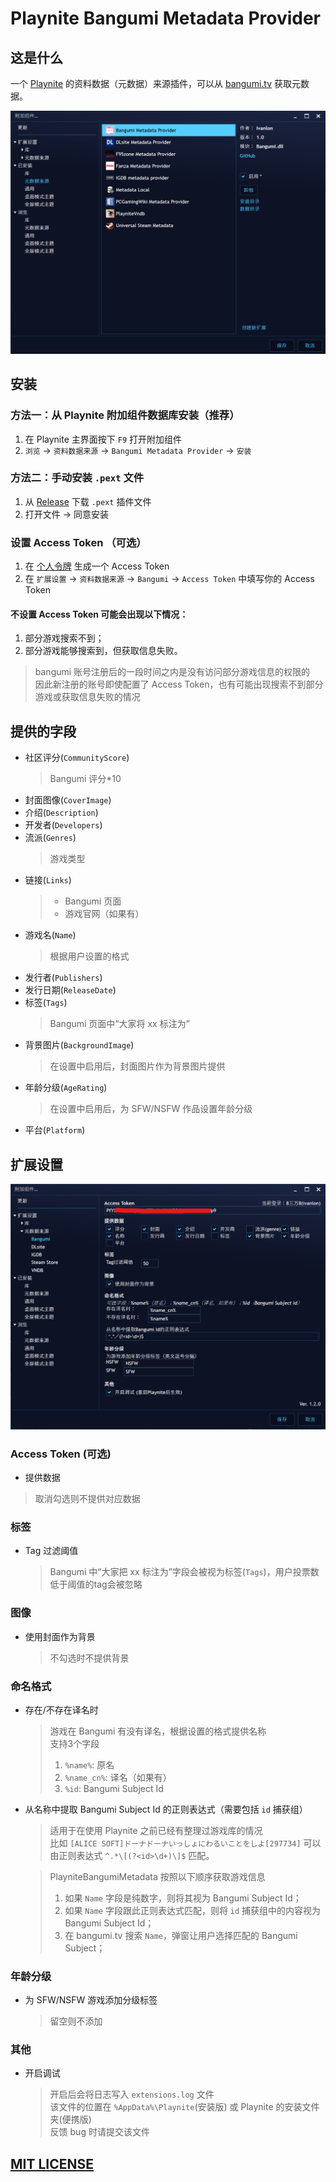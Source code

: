 # Playnite Bangumi Metadata Provider
## 这是什么
一个 [Playnite](https://playnite.link/) 的资料数据（元数据）来源插件，可以从 [bangumi.tv](https://bgm.tv/) 获取元数据。

![plugin](Screenshots/plugin.png)


## 安装  
### 方法一：从 Playnite 附加组件数据库安装（推荐）
1. 在 Playnite 主界面按下 `F9` 打开附加组件
2. `浏览` -> `资料数据来源` -> `Bangumi Metadata Provider` -> `安装`

### 方法二：手动安装 `.pext` 文件
1. 从 [Release](https://github.com/Ivanlon30000/PlayniteBangumiMetadata/releases) 下载 `.pext` 插件文件
2. 打开文件 -> 同意安装

### 设置 Access Token （可选）
1. 在 [个人令牌](https://next.bgm.tv/demo/access-token) 生成一个 Access Token
2. 在 `扩展设置` -> `资料数据来源` -> `Bangumi` -> `Access Token` 中填写你的 Access Token

#### 不设置 Access Token 可能会出现以下情况：  
1. 部分游戏搜索不到；
2. 部分游戏能够搜索到，但获取信息失败。  

> bangumi 账号注册后的一段时间之内是没有访问部分游戏信息的权限的  
> 因此新注册的账号即使配置了 Access Token，也有可能出现搜索不到部分游戏或获取信息失败的情况

## 提供的字段  
+ 社区评分(`CommunityScore`)  
    > Bangumi 评分*10
+ 封面图像(`CoverImage`)
+ 介绍(`Description`)  
+ 开发者(`Developers`)
+ 流派(`Genres`)
    > 游戏类型
+ 链接(`Links`)  
    > + Bangumi 页面
    > + 游戏官网（如果有）
+ 游戏名(`Name`)  
    > 根据用户设置的格式
+ 发行者(`Publishers`)
+ 发行日期(`ReleaseDate`)
+ 标签(`Tags`)  
    > Bangumi 页面中“大家将 xx 标注为”
+ 背景图片(`BackgroundImage`)  
    > 在设置中启用后，封面图片作为背景图片提供
+ 年龄分级(`AgeRating`)  
    > 在设置中启用后，为 SFW/NSFW 作品设置年龄分级
+ 平台(`Platform`)  

## 扩展设置

![settings](Screenshots/setting.png)

### Access Token (可选)
+ 提供数据  
> 取消勾选则不提供对应数据  

### 标签  
+ Tag 过滤阈值  
  > Bangumi 中“大家把 xx 标注为”字段会被视为标签(`Tags`)，用户投票数低于阈值的tag会被忽略

### 图像  
+ 使用封面作为背景  
  > 不勾选时不提供背景  

### 命名格式  
+ 存在/不存在译名时  
  > 游戏在 Bangumi 有没有译名，根据设置的格式提供名称  
  > 支持3个字段  
  > 1. `%name%`: 原名  
  > 2. `%name_cn%`: 译名（如果有）  
  > 3. `%id`: Bangumi Subject Id  
+ 从名称中提取 Bangumi Subject Id 的正则表达式（需要包括 `id` 捕获组）  
  > 适用于在使用 Playnite 之前已经有整理过游戏库的情况  
  > 比如 `[ALICE SOFT]ドーナドーナいっしょにわるいことをしよ[297734]`
  > 可以由正则表达式 `^.*\[(?<id>\d+)\]$` 匹配。  

  > PlayniteBangumiMetadata 按照以下顺序获取游戏信息  
  >  1. 如果 `Name` 字段是纯数字，则将其视为 Bangumi Subject Id；  
  >  2. 如果 `Name` 字段跟此正则表达式匹配，则将 `id` 捕获组中的内容视为 Bangumi Subject Id；  
  >  3. 在 bangumi.tv 搜索 `Name`，弹窗让用户选择匹配的 Bangumi Subject；  


### 年龄分级
 + 为 SFW/NSFW 游戏添加分级标签
   > 留空则不添加

### 其他
 + 开启调试  
   > 开启后会将日志写入 `extensions.log` 文件  
   > 该文件的位置在 `%AppData%\Playnite`(安装版) 或 Playnite 的安装文件夹(便携版)  
   > 反馈 bug 时请提交该文件
 
## [MIT LICENSE](https://github.com/Ivanlon30000/PlayniteBangumiMetadata/blob/master/LICENSE)
